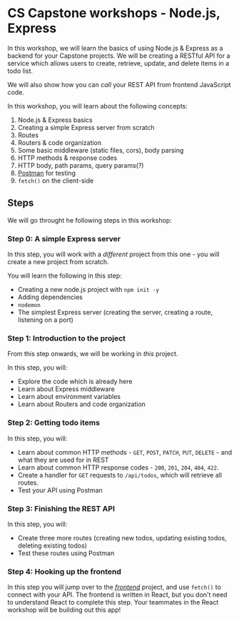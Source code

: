 # CS Capstone workshops - Node.js, Express

In this workshop, we will learn the basics of using Node.js & Express as a backend for your Capstone projects. We will be creating a RESTful API for a service which allows users to create, retrieve, update, and delete items in a todo list.

We will also show how you can _call_ your REST API from frontend JavaScript code.

In this workshop, you will learn about the following concepts:

1. Node.js & Express basics
2. Creating a simple Express server from scratch
3. Routes
4. Routers & code organization
5. Some basic middleware (static files, cors), body parsing
6. HTTP methods & response codes
7. HTTP body, path params, query params(?)
8. [Postman](https://www.postman.com/) for testing
9. `fetch()` on the client-side

## Steps

We will go throught he following steps in this workshop:

### Step 0: A simple Express server

In this step, you will work with a _different_ project from this one - you will create a new project from scratch.

You will learn the following in this step:

- Creating a new node.js project with `npm init -y`
- Adding dependencies
- `nodemon`
- The simplest Express server (creating the server, creating a route, listening on a port)

### Step 1: Introduction to the project

From this step onwards, we will be working in _this_ project.

In this step, you will:

- Explore the code which is already here
- Learn about Express middleware
- Learn about environment variables
- Learn about Routers and code organization

### Step 2: Getting todo items

In this step, you will:

- Learn about common HTTP methods - `GET`, `POST`, `PATCH`, `PUT`, `DELETE` - and what they are used for in REST
- Learn about common HTTP response codes - `200`, `201`, `204`, `404`, `422`.
- Create a handler for `GET` requests to `/api/todos`, which will retrieve all routes.
- Test your API using Postman

### Step 3: Finishing the REST API

In this step, you will:

- Create three more routes (creating new todos, updating existing todos, deleting existing todos)
- Test these routes using Postman

### Step 4: Hooking up the frontend

In this step you will jump over to the [_frontend_](../frontend/) project, and use `fetch()` to connect with your API. The frontend is written in React, but you don't need to understand React to complete this step. Your teammates in the React workshop will be building out this app!
